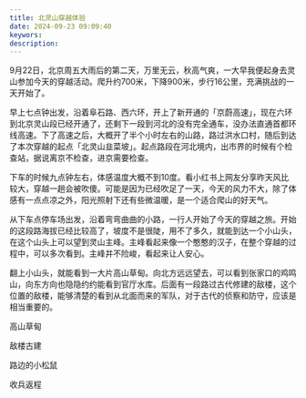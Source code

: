```yaml
---
title: 北灵山穿越体验
date: 2024-09-23 09:09:40
keywors:
description: 
---
```


9月22日，北京周五大雨后的第二天，万里无云，秋高气爽，一大早我便起身去灵山参加今天的穿越活动。爬升约700米，下降900米，步行16公里，充满挑战的一天开始了。

早上七点钟出发，沿着阜石路、西六环，开上了新开通的「京蔚高速」，现在六环到北京灵山段已经开通了，还剩下一段到河北的没有完全通车，没办法直通首都环线高速。下了高速之后，大概开了半个小时左右的山路，路过洪水口村，随后到达了本次穿越的起点「北灵山韭菜坡」。起点路段在河北境内，出市界的时候有个检查站，据说离京不检查，进京需要检查。

下车的时候九点钟左右，体感温度大概不到10度。看小红书上网友分享昨天风比较大，穿越一趟会被吹傻。可能是因为已经吹足了一天，今天的风力不大，除了体感有一点点凉之外，阳光照射下还有些微温暖，是一个适合爬山的好天气。

从下车点停车场出发，沿着弯弯曲曲的小路，一行人开始了今天的穿越之旅。开始的这段路海拔已经比较高了，坡度不是很陡，用不了多久，就能到达一个小山头，在这个山头上可以望到灵山主峰。主峰看起来像一个憨憨的汉子，在整个穿越的过程中，可以多次看到。主峰并不险峻，看起来让人安心。

翻上小山头，就能看到一大片高山草甸。向北方远远望去，可以看到张家口的鸡鸣山，向东方向也隐隐约约能看到官厅水库。后面有一段路过古代修建的敌楼，这个位置的敌楼，能够清楚的看到从北面而来的军队，对于古代的侦察和防守，应该是相当重要的。

高山草甸

敌楼古建

路边的小松鼠

收兵返程
